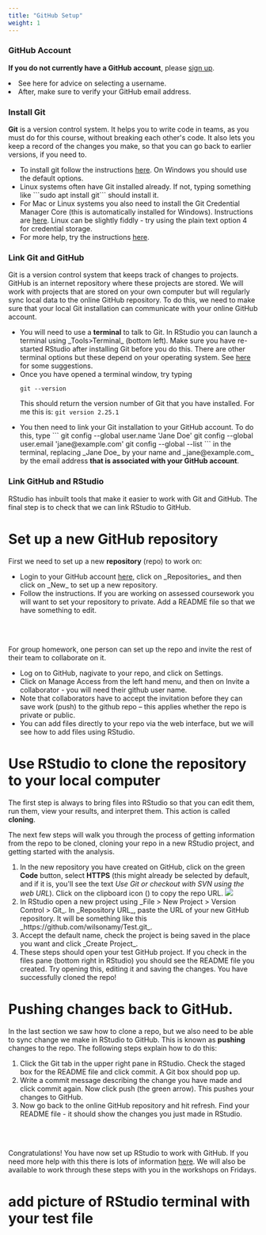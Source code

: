 ```yaml
---
title: "GitHub Setup"
weight: 1
---
```


### GitHub Account

__If you do not currently have a GitHub account__, please [sign up](https://github.com/signup).</li>
<li>See <a id="gituseradv">here</a> for advice on selecting a username.</li>
<li>After, make sure to verify your GitHub email address.</li>

### Install Git

<strong>Git</strong> is a version control system. It helps you to write code in teams, as you must do for this course, without breaking each other's code. It also lets you keep a record of the changes you make, so that you can go back
to earlier versions, if you need to. 
<ul>
<li> To install git follow the instructions <a href="https://www.git-scm.com/">here</a>. On Windows you should use the default options. 

<li> Linux systems often have Git installed already. If not, typing something like
```sudo apt install git``` should install it. 


<li> For Mac or Linux systems you also need to install the Git Credential Manager Core (this is automatically installed for
Windows). Instructions are <a href="https://docs.github.com/en/get-started/getting-started-with-git/caching-your-github-credentials-in-git">here</a>. Linux can be slightly fiddly - try using the plain text option 4 for credential storage.

<li> For more help, try the instructions <a href="https://happygitwithr.com/install-git.html">here</a>.

</ul>

### Link Git and GitHub

Git is a version control system that keeps track of changes to projects. GitHub is an internet repository where these projects are stored. We will work with projects that are stored on your own computer but will regularly sync local data to the online GitHub repository. To do this, we need to make sure that your local Git installation can communicate with your online GitHub account.  

<ul>
<li> You will need to use a <strong>terminal</strong> to talk to Git. In RStudio you can launch a terminal using _Tools>Terminal_ (bottom left). Make sure you have re-started RStudio after installing Git before you do this. There are other terminal options but these depend on your operating system. See <a href="https://happygitwithr.com/shell.html">here</a> for some suggestions. 
<li> Once you have opened a terminal window, try typing 

```git --version ```

This should return the version number of Git that you have installed. For me this is:
```git version 2.25.1```

<li> You then need to link your Git installation to your GitHub account. To do this, type
``` 
git config --global user.name 'Jane Doe'
git config --global user.email 'jane@example.com'
git config --global --list
```
in the terminal, replacing _Jane Doe_ by your name and _jane@example.com_ by the email address <strong>that is associated with your GitHub account</strong>.

</ul>

### Link GitHub and RStudio


RStudio has inbuilt tools that make it easier to work with Git and GitHub. The final step is to check that we can link RStudio to GitHub.

# Set up a new GitHub repository

First we need to set up a new <strong>repository</strong> (repo) to work on:
<ul>
<li> Login to your GitHub account <a href="https://www.github.com.com/">here</a>, click on _Repositories_ and then click on _New_ to set up a new repository.
<li> Follow the instructions. If you are working on assessed coursework you will want to set your repository to private. Add a README file so that we have something to edit.
</ul>
<br><br>

For group homework, one person can set up the repo and invite the rest of their team to collaborate on it.
<ul>
<li> Log on to GitHub, nagivate to your repo, and click on Settings.
<li> Click on Manage Access from the left hand menu, and then on Invite a collaborator - you will need their github user name.
<li> Note that collaborators have to accept the invitation before they can save work (push) to the github repo – this applies whether the repo is private or public.
<li> You can add files directly to your repo via the web interface, but we will see how to add files using RStudio. 
</ul>

# Use RStudio to clone the repository to your local computer

The first step is always to bring files into RStudio so that you can edit them, run them, view your results, and interpret them. This action is called **cloning**.

The next few steps will walk you through the process of getting information from the repo to be cloned, cloning your repo in a new RStudio project, and getting started with the analysis.


<ol>
<li> In the new repository you have created on GitHub, click on the green <strong>Code</strong> button, select <strong>HTTPS</strong> (this might already be selected by default, and if it is, you'll see the text <em>Use Git or checkout with SVN using the web URL</em>).
  Click on the clipboard icon (<i class="fas fa-clipboard"></i>) to copy the repo URL.
  
  <img src="/images/troubleshoot/clone-repo-link.png">
  
<li> In RStudio open a new project using _File > New Project > Version Control > Git_. In _Repository URL_, paste the URL of your new GitHub repository. It will be something like this _https://github.com/wilsonamy/Test.git_.

<li> Accept the default name, check the project is being saved in the place you want and click _Create Project_.

<li> These steps should open your test GitHub project. If you check in the files pane (bottom right in RStudio) you should see the README file you created. Try opening this, editing it and saving the changes. You have successfully cloned the repo!
</ol>

# Pushing changes back to GitHub.

In the last section we saw how to clone a repo, but we also need to be able to sync change we make in RStudio to GitHub. This is known as **pushing** changes to the repo. The following steps explain how to do this:

<ol>
<li> Click the Git tab in the upper right pane in RStudio. Check the staged box for the README file and click commit. A Git box should pop up. 
<li> Write a commit message describing the change you have made and click commit again. Now click push (the green arrow). This pushes your changes to GitHub.
<li> Now go back to the online GitHub repository and hit refresh. Find your README file - it should show the changes you just made in RStudio.
</ol>
<br><br>

Congratulations! You have now set up RStudio to work with GitHub. If you need more help with this there is lots of information <a href="https://happygitwithr.com">here</a>. We will also be available to work through these steps with you in the workshops on Fridays. 


# add picture of RStudio terminal with your test file


